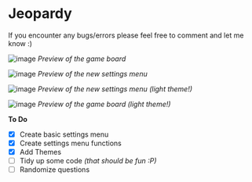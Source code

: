 # Jeopardy

If you encounter any bugs/errors please feel free to comment and let me know :)
 
![image](https://user-images.githubusercontent.com/91269723/140763183-ebb316a3-81a2-4dcc-9cf5-6ac16a32bbb6.png)
*Preview of the game board*

![image](https://user-images.githubusercontent.com/91269723/140762326-7303809d-5b29-4dee-96b2-2a9ad69a8278.png)
*Preview of the new settings menu*

![image](https://user-images.githubusercontent.com/91269723/140762516-b4d35b23-dbc4-4d3c-b0d3-6b2b1bd92b64.png)
*Preview of  the new settings menu (light theme!)*

![image](https://user-images.githubusercontent.com/91269723/140762674-641f07e8-d691-408b-9433-4543863ed58a.png)
*Preview of the game board (light theme!)*

**To Do**
- [x] Create basic settings menu 
- [x] Create settings menu functions 
- [x] Add Themes
- [ ] Tidy up some code *(that should be fun :P)*
- [ ] Randomize questions 
